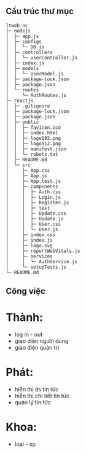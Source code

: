 ## Cấu trúc thư mục

```
ltweb_nc
├─ nodejs
│  ├─ app.js
│  ├─ configs
│  │  └─ DB.js
│  ├─ controllers
│  │  └─ userController.js
│  ├─ index.js
│  ├─ models
│  │  └─ UserModel.js
│  ├─ package-lock.json
│  ├─ package.json
│  └─ routes
│     └─ AuthRoutes.js
├─ reactjs
│  ├─ .gitignore
│  ├─ package-lock.json
│  ├─ package.json
│  ├─ public
│  │  ├─ favicon.ico
│  │  ├─ index.html
│  │  ├─ logo192.png
│  │  ├─ logo512.png
│  │  ├─ manifest.json
│  │  └─ robots.txt
│  ├─ README.md
│  └─ src
│     ├─ App.css
│     ├─ App.js
│     ├─ App.test.js
│     ├─ components
│     │  ├─ Auth.css
│     │  ├─ Login.js
│     │  ├─ Register.js
│     │  ├─ test
│     │  ├─ Update.css
│     │  ├─ Update.js
│     │  ├─ User.css
│     │  └─ User.js
│     ├─ index.css
│     ├─ index.js
│     ├─ logo.svg
│     ├─ reportWebVitals.js
│     ├─ services
│     │  └─ AuthService.js
│     └─ setupTests.js
└─ README.md

```

## Công việc
# Thành:
* log in - out
* giao diện người dùng
* giao diện quản trị
# Phát:
* hiển thị ds tin tức
* hiển thị chi tiết tin tức
* quản lý tin tức
# Khoa:
* loại - sp
